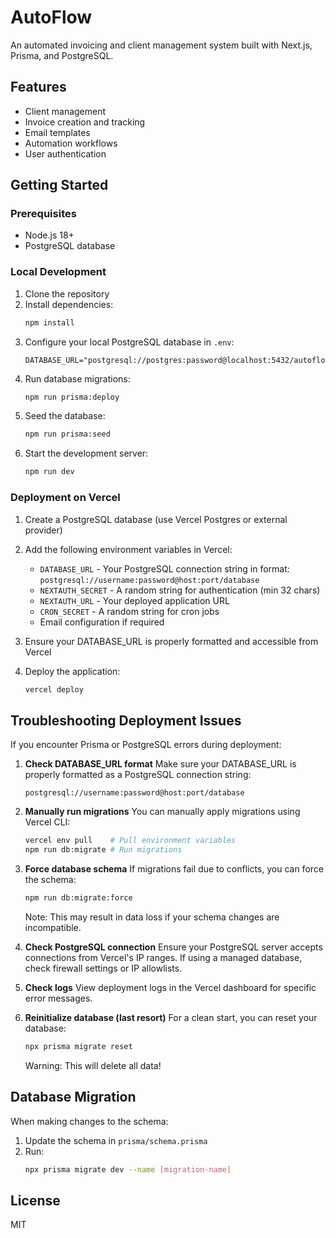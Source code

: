 # AutoFlow

An automated invoicing and client management system built with Next.js, Prisma, and PostgreSQL.

## Features

- Client management
- Invoice creation and tracking
- Email templates
- Automation workflows
- User authentication

## Getting Started

### Prerequisites

- Node.js 18+
- PostgreSQL database

### Local Development

1. Clone the repository
2. Install dependencies:
   ```bash
   npm install
   ```
3. Configure your local PostgreSQL database in `.env`:
   ```
   DATABASE_URL="postgresql://postgres:password@localhost:5432/autoflow"
   ```
4. Run database migrations:
   ```bash
   npm run prisma:deploy
   ```
5. Seed the database:
   ```bash
   npm run prisma:seed
   ```
6. Start the development server:
   ```bash
   npm run dev
   ```

### Deployment on Vercel

1. Create a PostgreSQL database (use Vercel Postgres or external provider)
2. Add the following environment variables in Vercel:
   - `DATABASE_URL` - Your PostgreSQL connection string in format: `postgresql://username:password@host:port/database`
   - `NEXTAUTH_SECRET` - A random string for authentication (min 32 chars)
   - `NEXTAUTH_URL` - Your deployed application URL
   - `CRON_SECRET` - A random string for cron jobs
   - Email configuration if required

3. Ensure your DATABASE_URL is properly formatted and accessible from Vercel

4. Deploy the application:
   ```bash
   vercel deploy
   ```

## Troubleshooting Deployment Issues

If you encounter Prisma or PostgreSQL errors during deployment:

1. **Check DATABASE_URL format**
   Make sure your DATABASE_URL is properly formatted as a PostgreSQL connection string:
   ```
   postgresql://username:password@host:port/database
   ```

2. **Manually run migrations**
   You can manually apply migrations using Vercel CLI:
   ```bash
   vercel env pull    # Pull environment variables
   npm run db:migrate # Run migrations
   ```

3. **Force database schema**
   If migrations fail due to conflicts, you can force the schema:
   ```bash
   npm run db:migrate:force
   ```
   Note: This may result in data loss if your schema changes are incompatible.

4. **Check PostgreSQL connection**
   Ensure your PostgreSQL server accepts connections from Vercel's IP ranges.
   If using a managed database, check firewall settings or IP allowlists.

5. **Check logs**
   View deployment logs in the Vercel dashboard for specific error messages.

6. **Reinitialize database (last resort)**
   For a clean start, you can reset your database:
   ```bash
   npx prisma migrate reset
   ```
   Warning: This will delete all data!

## Database Migration

When making changes to the schema:

1. Update the schema in `prisma/schema.prisma`
2. Run:
   ```bash
   npx prisma migrate dev --name [migration-name]
   ```

## License

MIT 
